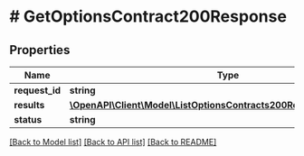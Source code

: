 # # GetOptionsContract200Response

## Properties

Name | Type | Description | Notes
------------ | ------------- | ------------- | -------------
**request_id** | **string** |  | [optional]
**results** | [**\OpenAPI\Client\Model\ListOptionsContracts200ResponseResultsInner**](ListOptionsContracts200ResponseResultsInner.md) |  | [optional]
**status** | **string** |  | [optional]

[[Back to Model list]](../../README.md#models) [[Back to API list]](../../README.md#endpoints) [[Back to README]](../../README.md)
